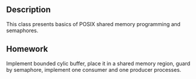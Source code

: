 ## Description
This class presents basics of POSIX shared memory programming and semaphores.

## Homework
Implement bounded cylic buffer, place it in a shared memory region, guard by semaphore, implement one consumer and one producer processes.
